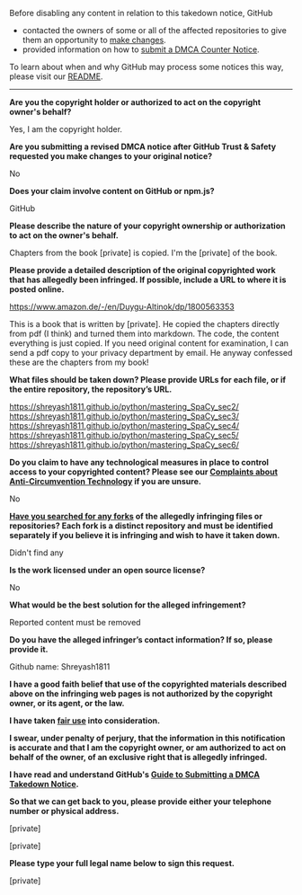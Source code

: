 Before disabling any content in relation to this takedown notice, GitHub
- contacted the owners of some or all of the affected repositories to give them an opportunity to [make changes](https://docs.github.com/en/github/site-policy/dmca-takedown-policy#a-how-does-this-actually-work).
- provided information on how to [submit a DMCA Counter Notice](https://docs.github.com/en/articles/guide-to-submitting-a-dmca-counter-notice).

To learn about when and why GitHub may process some notices this way, please visit our [README](https://github.com/github/dmca/blob/master/README.md#anatomy-of-a-takedown-notice).

---

**Are you the copyright holder or authorized to act on the copyright owner's behalf?**

Yes, I am the copyright holder.

**Are you submitting a revised DMCA notice after GitHub Trust & Safety requested you make changes to your original notice?**

No

**Does your claim involve content on GitHub or npm.js?**

GitHub

**Please describe the nature of your copyright ownership or authorization to act on the owner's behalf.**

Chapters from the book [private] is copied. I'm the [private] of the book.

**Please provide a detailed description of the original copyrighted work that has allegedly been infringed. If possible, include a URL to where it is posted online.**

https://www.amazon.de/-/en/Duygu-Altinok/dp/1800563353

This is a book that is written by [private]. He copied the chapters directly from pdf (I think) and turned them into markdown. The code, the content everything is just copied. If you need original content for examination, I can send a pdf copy to your privacy department by email. He anyway confessed these are the chapters from my book!

**What files should be taken down? Please provide URLs for each file, or if the entire repository, the repository’s URL.**

https://shreyash1811.github.io/python/mastering_SpaCy_sec2/  
https://shreyash1811.github.io/python/mastering_SpaCy_sec3/  
https://shreyash1811.github.io/python/mastering_SpaCy_sec4/  
https://shreyash1811.github.io/python/mastering_SpaCy_sec5/  
https://shreyash1811.github.io/python/mastering_SpaCy_sec6/

**Do you claim to have any technological measures in place to control access to your copyrighted content? Please see our <a href="https://docs.github.com/articles/guide-to-submitting-a-dmca-takedown-notice#complaints-about-anti-circumvention-technology">Complaints about Anti-Circumvention Technology</a> if you are unsure.**

No

**<a href="https://docs.github.com/articles/dmca-takedown-policy#b-what-about-forks-or-whats-a-fork">Have you searched for any forks</a> of the allegedly infringing files or repositories? Each fork is a distinct repository and must be identified separately if you believe it is infringing and wish to have it taken down.**

Didn't find any

**Is the work licensed under an open source license?**

No

**What would be the best solution for the alleged infringement?**

Reported content must be removed

**Do you have the alleged infringer’s contact information? If so, please provide it.**

Github name: Shreyash1811

**I have a good faith belief that use of the copyrighted materials described above on the infringing web pages is not authorized by the copyright owner, or its agent, or the law.**

**I have taken <a href="https://www.lumendatabase.org/topics/22">fair use</a> into consideration.**

**I swear, under penalty of perjury, that the information in this notification is accurate and that I am the copyright owner, or am authorized to act on behalf of the owner, of an exclusive right that is allegedly infringed.**

**I have read and understand GitHub's <a href="https://docs.github.com/articles/guide-to-submitting-a-dmca-takedown-notice/">Guide to Submitting a DMCA Takedown Notice</a>.**

**So that we can get back to you, please provide either your telephone number or physical address.**

[private]

[private]

**Please type your full legal name below to sign this request.**

[private]
